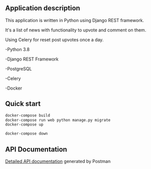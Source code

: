 ## Application description

This application is written in Python using Django REST framework.

It's a list of news with functionality to upvote and comment on them. 

Using Celery for reset post upvotes once a day.

-Python 3.8

-Django REST Framework

-PostgreSQL

-Celery

-Docker



## Quick start

```sh
docker-compose build
docker-compose run web python manage.py migrate
docker-compose up

docker-compose down
```

## API Documentation

[Detailed API documentation](https://documenter.getpostman.com/view/8690633/TVKHUvFT) generated by Postman
